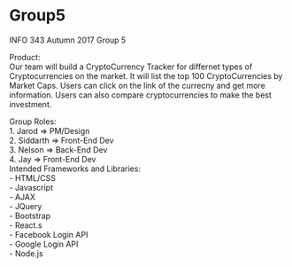# Group5
INFO 343 Autumn 2017 Group 5

Product: <br/>
    Our team will build a CryptoCurrency Tracker for differnet types of Cryptocurrencies on the market. It will list the top 100 CryptoCurrencies by Market Caps. Users can click on the link of the currecny and get more information. Users can also compare cryptocurrencies to make the best investment.

Group Roles: </br>
    1. Jarod    =>   PM/Design<br />
    2. Siddarth =>   Front-End Dev<br />
    3. Nelson   =>   Back-End Dev<br />
    4. Jay      =>   Front-End Dev<br />
Intended Frameworks and Libraries: <br />
    - HTML/CSS <br />
    - Javascript <br />
    - AJAX <br />
    - JQuery <br />
    - Bootstrap <br />
    - React.s <br />
    - Facebook Login API <br />
    - Google Login API <br />
    - Node.js <br />
